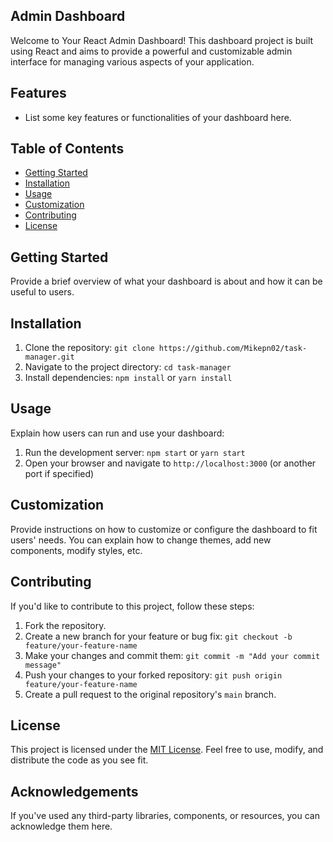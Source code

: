 ## Admin Dashboard

Welcome to Your React Admin Dashboard! This dashboard project is built using React and aims to provide a powerful and customizable admin interface for managing various aspects of your application.

## Features

- List some key features or functionalities of your dashboard here.

## Table of Contents

- [Getting Started](#getting-started)
- [Installation](#installation)
- [Usage](#usage)
- [Customization](#customization)
- [Contributing](#contributing)
- [License](#license)

## Getting Started

Provide a brief overview of what your dashboard is about and how it can be useful to users.

## Installation

1. Clone the repository: `git clone https://github.com/Mikepn02/task-manager.git`
2. Navigate to the project directory: `cd task-manager`
3. Install dependencies: `npm install` or `yarn install`

## Usage

Explain how users can run and use your dashboard:

1. Run the development server: `npm start` or `yarn start`
2. Open your browser and navigate to `http://localhost:3000` (or another port if specified)

## Customization

Provide instructions on how to customize or configure the dashboard to fit users' needs. You can explain how to change themes, add new components, modify styles, etc.

## Contributing

If you'd like to contribute to this project, follow these steps:

1. Fork the repository.
2. Create a new branch for your feature or bug fix: `git checkout -b feature/your-feature-name`
3. Make your changes and commit them: `git commit -m "Add your commit message"`
4. Push your changes to your forked repository: `git push origin feature/your-feature-name`
5. Create a pull request to the original repository's `main` branch.

## License

This project is licensed under the [MIT License](LICENSE). Feel free to use, modify, and distribute the code as you see fit.

## Acknowledgements

If you've used any third-party libraries, components, or resources, you can acknowledge them here.
